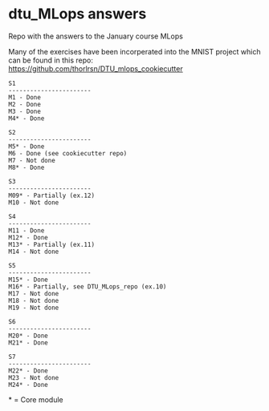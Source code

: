 # dtu_MLops answers
Repo with the answers to the January course MLops

Many of the exercises have been incorperated into the MNIST project which can be found in this repo:
https://github.com/thorlrsn/DTU_mlops_cookiecutter

    S1  
    -----------------------
    M1 - Done
    M2 - Done
    M3 - Done
    M4* - Done

    S2  
    ----------------------- 
    M5* - Done
    M6 - Done (see cookiecutter repo)
    M7 - Not done
    M8* - Done

    S3  
    -----------------------
    M09* - Partially (ex.12)
    M10 - Not done

    S4  
    -----------------------
    M11 - Done
    M12* - Done
    M13* - Partially (ex.11)
    M14 - Not done

    S5  
    -----------------------
    M15* - Done
    M16* - Partially, see DTU_MLops_repo (ex.10)
    M17 - Not done
    M18 - Not done
    M19 - Not done

    S6
    -----------------------
    M20* - Done
    M21* - Done

    S7 
    -----------------------
    M22* - Done
    M23 - Not done
    M24* - Done

\*  = Core module